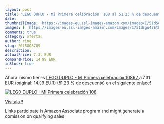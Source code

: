 ```yaml
---
layout: post
title: 'LEGO DUPLO - Mi Primera celebración  108 al 51.23 % de descuento'
date: 
thumbnailImage: 'https://images-eu.ssl-images-amazon.com/images/I/51dSgu47EtL._SL200_.jpg'
images: [ 'https://images-eu.ssl-images-amazon.com/images/I/51dSgu47EtL._SL200_.jpg' ]
comments: true
category: ofertas
author: ring
slug: B075GQ87Q9
description:
actualPrice: 7.31 EUR
comparePrice: 14.99 EUR
inStock: true
---
```


Ahora mismo tienes [LEGO DUPLO - Mi Primera celebración  10862 ](https://www.amazon.es/dp/B075GQ87Q9/?tag=tolees-21) a 7.31 EUR (original: 14.99 EUR) (51.23 %  de descuento) en el siguiente enlace!

[![LEGO DUPLO - Mi Primera celebración  108](https://images-eu.ssl-images-amazon.com/images/I/51dSgu47EtL._SL200_.jpg)](https://www.amazon.es/dp/B075GQ87Q9/?tag=tolees-21)

[Visítala!!!](https://www.amazon.es/dp/B075GQ87Q9/?tag=tolees-21)

Links participate in Amazon Associate program and might generate a comission on qualifying sales
